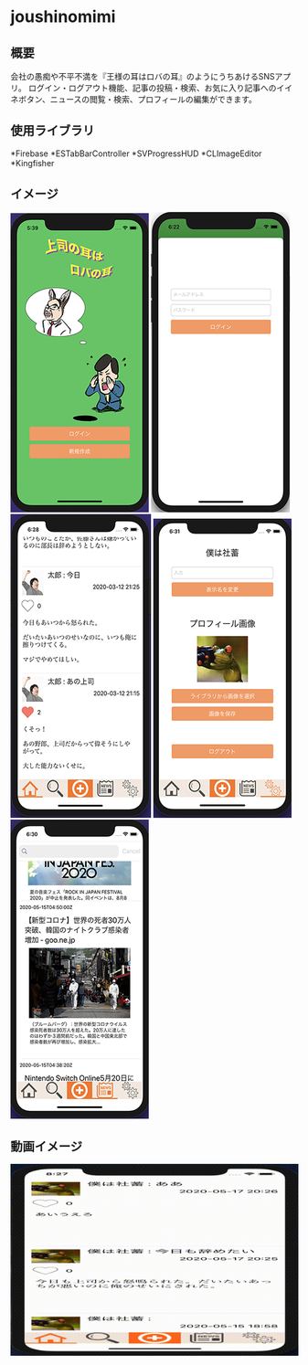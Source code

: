 # joushinomimi
## 概要
会社の愚痴や不平不満を『王様の耳はロバの耳』のようにうちあけるSNSアプリ。
ログイン・ログアウト機能、記事の投稿・検索、お気に入り記事へのイイネボタン、ニュースの閲覧・検索、プロフィールの編集ができます。

## 使用ライブラリ
*Firebase
*ESTabBarController
*SVProgressHUD
*CLImageEditor
*Kingfisher

## イメージ
![joushinomimiイメージ1.png](joushinomimi1.png)
![joushinomimiイメージ2.png](joushinomimi2.png)
![joushinomimiイメージ3.png](joushinomimi3.png)
![joushinomimiイメージ4.png](joushinomimi4.png)
![joushinomimiイメージ4.png](joushinomimi5.png)

## 動画イメージ
![](6.5動画.gif)


